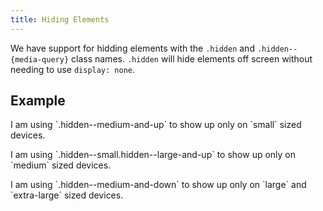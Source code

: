 ```yaml
---
title: Hiding Elements
---
```


We have support for hidding elements with the `.hidden` and `.hidden--{media-query}` class names. `.hidden` will hide elements off screen without needing to use `display: none`.

## Example

<p class="hidden--medium-and-up">I am using `.hidden--medium-and-up` to show up only on `small` sized devices.</p>

<p class="hidden--small hidden--large-and-up">I am using `.hidden--small.hidden--large-and-up` to show up only on `medium` sized devices.</p>

<p class="hidden--medium-and-down">I am using `.hidden--medium-and-down` to show up only on `large` and `extra-large` sized devices.</p>
